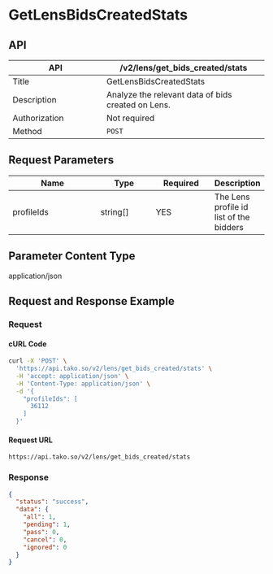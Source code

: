 # GetLensBidsCreatedStats

## API

<table><thead><tr><th width="169">API</th><th>/v2/lens/get_bids_created/stats</th></tr></thead><tbody><tr><td>Title</td><td>GetLensBidsCreatedStats</td></tr><tr><td>Description</td><td>Analyze the relevant data of bids created on Lens.</td></tr><tr><td>Authorization</td><td>Not required</td></tr><tr><td>Method</td><td><code>POST</code></td></tr></tbody></table>

## Request Parameters

<table><thead><tr><th width="176">Name</th><th width="101">Type</th><th width="106">Required</th><th>Description</th></tr></thead><tbody><tr><td>profileIds</td><td>string[]</td><td>YES</td><td>The Lens profile id list of the bidders</td></tr></tbody></table>

## Parameter Content Type

application/json

## Request and Response Example

### Request

#### cURL Code

```bash
curl -X 'POST' \
  'https://api.tako.so/v2/lens/get_bids_created/stats' \
  -H 'accept: application/json' \
  -H 'Content-Type: application/json' \
  -d '{
    "profileIds": [
      36112
    ]
  }'
```

#### Request URL

`https://api.tako.so/v2/lens/get_bids_created/stats`

### Response

```json
{
  "status": "success",
  "data": {
    "all": 1,
    "pending": 1,
    "pass": 0,
    "cancel": 0,
    "ignored": 0
  }
}
```

